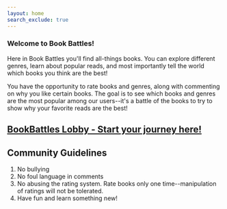 ```yaml
---
layout: home
search_exclude: true
---
```


### Welcome to Book Battles!

Here in Book Battles you'll find all-things books. You can explore different genres, learn about popular reads, and most importantly tell the world which books you think are the best!

You have the opportunity to rate books and genres, along with commenting on why you like certain books. The goal is to see which books and genres are the most popular among our users--it's a battle of the books to try to show why your favorite reads are the best!

## [BookBattles Lobby - Start your journey here!](_posts/Home_Page/2023-10-23-Home_Page.md)

## Community Guidelines

1. No bullying
2. No foul language in comments
3. No abusing the rating system. Rate books only one time--manipulation of ratings will not be tolerated. 
4. Have fun and learn something new! 

